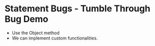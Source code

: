 # Statement Bugs - Tumble Through Bug Demo

- Use the Object method
- We can implement custom functionalities.